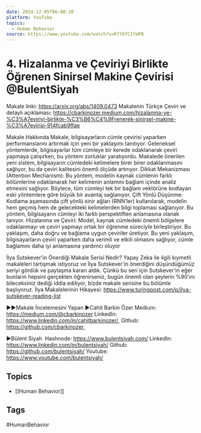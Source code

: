 ```yaml
---
date: 2024-12-05T06:00:10
platform: YouTube
topics:
  - Human Behavior
source: https://www.youtube.com/watch?v=R7t6TCIYmP8
---
```

# 4. Hizalanma ve Çeviriyi Birlikte Öğrenen Sinirsel Makine Çevirisi @BulentSiyah

Makale linki: https://arxiv.org/abs/1409.0473 
Makalenin Türkçe Çeviri ve detaylı açıklaması: https://cbarkinozer.medium.com/hizalanma-ve-%C3%A7eviriyi-birlikte-%C3%B6%C4%9Frenerek-sinirsel-makine-%C3%A7evirisi-914fcab9ffae 

Makale Hakkında 
Makale, bilgisayarların cümle çevirisi yaparken performanslarını artırmak için yeni bir yaklaşımı tanıtıyor. Geleneksel yöntemlerde, bilgisayarlar tüm cümleye bir kerede odaklanarak çeviri yapmaya çalışırken, bu yöntem zorluklar yaratıyordu. Makalede önerilen yeni sistem, bilgisayarın cümledeki kelimelere birer birer odaklanmasını sağlıyor, bu da çeviri kalitesini önemli ölçüde artırıyor.
Dikkat Mekanizması (Attention Mechanism): Bu yöntem, modelin kaynak cümlenin farklı bölümlerine odaklanarak her kelimenin anlamını bağlam içinde analiz etmesini sağlıyor. Böylece, tüm cümleyi tek bir bağlam vektörüne kodlayan eski yöntemlere göre büyük bir avantaj sağlanıyor.
Çift Yönlü Düşünme: Kodlama aşamasında çift yönlü sinir ağları (RNN’ler) kullanılarak, modelin hem geçmiş hem de gelecekteki kelimelerden bilgi toplaması sağlanıyor. Bu yöntem, bilgisayarın cümleyi iki farklı perspektiften anlamasına olanak tanıyor.
Hizalanma ve Çeviri: Model, kaynak cümledeki önemli bölgelere odaklanmayı ve çeviri yapmayı ortak bir öğrenme süreciyle birleştiriyor. Bu yaklaşım, daha doğru ve bağlama uygun çeviriler üretiyor.
Bu yeni yaklaşım, bilgisayarların çeviri yaparken daha verimli ve etkili olmasını sağlıyor, cümle bağlamını daha iyi anlamasına yardımcı oluyor

İlya Sutskever'in Önerdiği Makale Serisi Nedir?
Yapay Zeka ile ilgili kıymetli makaleleri tartışmak istiyoruz ve İlya Sutskever'in önerdiğini düşündüğümüz seriyi gördük ve paylaşma kararı aldık. Çünkü bu seri için Sutskever'in eğer bunların hepsini gerçekten öğrenirseniz, bugün önemli olan şeylerin %90'ını bileceksiniz dediği iddia ediliyor, bizde makale serisine bu bölümle başlıyoruz.  İlya Makalelerinin Hikayesi: https://www.turingpost.com/p/ilya-sutskever-reading-list 

►►Makale İncelemesini Yapan
►Cahit Barkin Özer
Medium:  https://medium.com/@cbarkinozer
LinkedIn:  https://www.linkedin.com/in/cahitbarkinozer/ 
Github:  https://github.com/cbarkinozer 

►Bülent Siyah 
Hashnode: https://www.bulentsiyah.com/ 
LinkedIn: https://www.linkedin.com/in/bulentsiyah/
Github: https://github.com/bulentsiyah/
Youtube:  https://www.youtube.com/bulentsiyah/

## Topics
- [[Human Behavior]]

## Tags
#HumanBehavior
